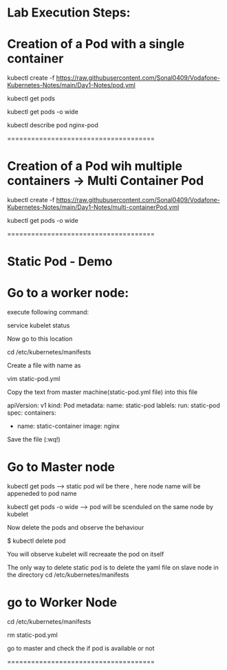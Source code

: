 Lab Execution Steps:
=====================

Creation of a Pod with a single container
======================================

kubectl create -f https://raw.githubusercontent.com/Sonal0409/Vodafone-Kubernetes-Notes/main/Day1-Notes/pod.yml

kubectl get pods

kubectl get pods -o wide

kubectl describe pod nginx-pod

=====================================

Creation of a Pod wih multiple containers -> Multi Container Pod
===========================================

kubectl create -f https://raw.githubusercontent.com/Sonal0409/Vodafone-Kubernetes-Notes/main/Day1-Notes/multi-containerPod.yml

kubectl get pods -o wide

=====================================

Static Pod - Demo
=======================================

# Go to a worker node:

execute following command:

service kubelet status

Now go to this location

cd /etc/kubernetes/manifests

Create  a file with name as 

vim static-pod.yml

Copy the text from master machine(static-pod.yml file) into this file

apiVersion: v1
kind: Pod
metadata:
 name: static-pod
 lablels:
   run: static-pod
spec:
 containers:
  - name: static-container
    image: nginx


Save the file (:wq!)

Go to Master node
================================

kubectl get pods --> static pod wil be there , here node name will be appeneded to pod name

kubectl get pods -o wide --> pod will be scenduled on the same node by kubelet

Now delete the pods and observe the behaviour

$ kubectl delete pod <podname>

You will observe kubelet will recreaate the pod on itself

The only way to delete static pod is to delete the yaml file on slave node in the directory cd /etc/kubernetes/manifests

go to Worker Node 
==========================

cd /etc/kubernetes/manifests

rm static-pod.yml

go to master and check the if pod is available or not

=====================================




